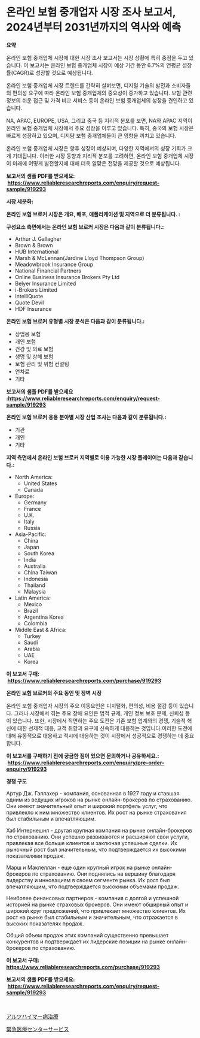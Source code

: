 <p><h1>온라인 보험 중개업자 시장 조사 보고서, 2024년부터 2031년까지의 역사와 예측</h1></p><p><strong>요약</strong></p>
<p><p>온라인 보험 중개업체 시장에 대한 시장 조사 보고서는 시장 상황에 특히 중점을 두고 있습니다. 이 보고서는 온라인 보험 중개업체 시장이 예상 기간 동안 6.7%의 연평균 성장률(CAGR)로 성장할 것으로 예상됩니다.</p><p>온라인 보험 중개업체 시장 트렌드를 간략히 살펴보면, 디지털 기술의 발전과 소비자들의 편의성 요구에 따라 온라인 보험 중개업체의 중요성이 증가하고 있습니다. 보험 관련 정보의 쉬운 접근 및 가격 비교 서비스 등이 온라인 보험 중개업체의 성장을 견인하고 있습니다.</p><p>NA, APAC, EUROPE, USA, 그리고 중국 등 지리적 분포를 보면, NA와 APAC 지역이 온라인 보험 중개업체 시장에서 주요 성장을 이루고 있습니다. 특히, 중국의 보험 시장은 빠르게 성장하고 있으며, 디지턈 보험 중개업체들이 큰 영향을 끼치고 있습니다.</p><p>온라인 보험 중개업체 시장은 향후 성장이 예상되며, 다양한 지역에서의 성장 기회가 크게 기대됩니다. 이러한 시장 동향과 지리적 분포를 고려하면, 온라인 보험 중개업체 시장이 미래에 어떻게 발전할지에 대해 더욱 알맞은 전망을 제공할 것으로 예상됩니다.</p></p>
<p><strong>보고서의 샘플 PDF를 받으세요: &nbsp;<a href="https://www.reliableresearchreports.com/enquiry/request-sample/919293">https://www.reliableresearchreports.com/enquiry/request-sample/919293</a></strong></p>
<p><strong>시장 세분화:</strong></p>
<p><strong> 온라인 보험 브로커 시장은 개요, 배포, 애플리케이션 및 지역으로 더 분류됩니다. :</strong></p>
<p><strong>구성요소 측면에서는 온라인 보험 브로커 시장은 다음과 같이 분류됩니다.:</strong></p>
<p><ul><li>Arthur J. Gallagher</li><li>Brown & Brown</li><li>HUB International</li><li>Marsh & McLennan(Jardine Lloyd Thompson Group)</li><li>Meadowbrook Insurance Group</li><li>National Financial Partners</li><li>Online Business Insurance Brokers Pty Ltd</li><li>Belyer Insurance Limited</li><li>i-Brokers Limited</li><li>IntelliQuote</li><li>Quote Devil</li><li>HDF Insurance</li></ul></p>
<p><strong> 온라인 보험 브로커 유형별 시장 분석은 다음과 같이 분류됩니다.:</strong></p>
<p><ul><li>상업용 보험</li><li>개인 보험</li><li>건강 및 의료 보험</li><li>생명 및 상해 보험</li><li>보험 관리 및 위험 컨설팅</li><li>연차료</li><li>기타</li></ul></p>
<p><strong>보고서의 샘플 PDF를 받으세요 :<a href="https://www.reliableresearchreports.com/enquiry/request-sample/919293">https://www.reliableresearchreports.com/enquiry/request-sample/919293</a></strong></p>
<p><strong> 온라인 보험 브로커 응용 분야별 시장 산업 조사는 다음과 같이 분류됩니다.:</strong></p>
<p><ul><li>기관</li><li>개인</li><li>기타</li></ul></p>
<p><strong>지역 측면에서 온라인 보험 브로커 지역별로 이용 가능한 시장 플레이어는 다음과 같습니다.:</strong></p>
<p><ul>
    <li>
        North America:
        <ul>
            <li>United States</li>
            <li>Canada</li>
        </ul>
    </li>
    <li>
        Europe:
        <ul>
            <li>Germany</li>
            <li>France</li>
            <li>U.K.</li>
            <li>Italy</li>
            <li>Russia</li>
        </ul>
    </li>
    <li>
        Asia-Pacific:
        <ul>
            <li>China</li>
            <li>Japan</li>
            <li>South Korea</li>
            <li>India</li>
            <li>Australia</li>
            <li>China Taiwan</li>
            <li>Indonesia</li>
            <li>Thailand</li>
            <li>Malaysia</li>
        </ul>
    </li>
    <li>
        Latin America:
        <ul>
            <li>Mexico</li>
            <li>Brazil</li>
            <li>Argentina Korea</li>
            <li>Colombia</li>
        </ul>
    </li>
    <li>
        Middle East & Africa:
        <ul>
            <li>Turkey</li>
            <li>Saudi</li>
            <li>Arabia</li>
            <li>UAE</li>
            <li>Korea</li>
        </ul>
    </li>
    </ul></p>
<p><strong>이 보고서 구매: &nbsp;<a href="https://www.reliableresearchreports.com/purchase/919293">https://www.reliableresearchreports.com/purchase/919293</a></strong></p>
<p><strong>온라인 보험 브로커의 주요 동인 및 장벽 시장</strong></p>
<p><p>온라인 보험 중개업자 시장의 주요 이동요인은 디지털화, 편의성, 비용 절감 등이 있습니다. 그러나 시장에서 겪는 주요 장애 요인은 법적 규제, 개인 정보 보호 문제, 신뢰성 등이 있습니다. 또한, 시장에서 직면하는 주요 도전은 기존 보험 업계와의 경쟁, 기술적 혁신에 대한 선제적 대응, 고객 취향과 요구에 신속하게 대응하는 것입니다.이러한 도전에 대해 유동적으로 대응하고 적시에 대응하는 것이 시장에서 성공적으로 경쟁하는 데 중요합니다.</p></p>
<p><strong>이 보고서를 구매하기 전에 궁금한 점이 있으면 문의하거나 공유하세요.: &nbsp;<a href="https://www.reliableresearchreports.com/enquiry/pre-order-enquiry/919293">https://www.reliableresearchreports.com/enquiry/pre-order-enquiry/919293</a></strong></p>
<p><strong>경쟁 구도</strong></p>
<p><p>Артур Дж. Галлахер - компания, основанная в 1927 году и ставшая одним из ведущих игроков на рынке онлайн-брокеров по страхованию. Они имеют значительный опыт и широкий портфель услуг, что привлекло к ним множество клиентов. Их рост на рынке страхования был стабильным и впечатляющим.</p><p>Хаб Интернешнл - другая крупная компания на рынке онлайн-брокеров по страхованию. Они успешно развиваются и расширяют свои услуги, привлекая все больше клиентов и заключая успешные сделки. Их рыночный рост был значительным, что подтверждается их высокими показателями продаж.</p><p>Марш и Маклеллан - еще один крупный игрок на рынке онлайн-брокеров по страхованию. Они поднялись на вершину благодаря лидерству и инновациям в своем сегменте рынка. Их рост был впечатляющим, что подтверждается высокими объемами продаж.</p><p>Неиболее финансовых партнеров - компания с долгой и успешной историей на рынке страховых брокеров. Они имеют обширный опыт и широкий круг предложений, что привлекает множество клиентов. Их рост на рынке был стабильным и значительным, что отражается в высоких показателях продаж.</p><p>Общий объем продаж этих компаний существенно превышает конкурентов и подтверждает их лидерские позиции на рынке онлайн-брокеров по страхованию.</p></p>
<p><strong>이 보고서 구매: &nbsp; <a href="https://www.reliableresearchreports.com/purchase/919293">https://www.reliableresearchreports.com/purchase/919293</a></strong></p>
<p><strong>보고서의 샘플 PDF를 받으세요: &nbsp;<a href="https://www.reliableresearchreports.com/enquiry/request-sample/919293">https://www.reliableresearchreports.com/enquiry/request-sample/919293</a></strong><strong></strong></p>
<p>&nbsp;</p>
<p><p><a href="https://github.com/lababdou/Market-Research-Report-List-2/blob/main/6187056182826.md">アルツハイマー病治療</a></p><p><a href="https://github.com/mohamedbakry57/Market-Research-Report-List-2/blob/main/1817486182825.md">緊急医療センターサービス</a></p></p>